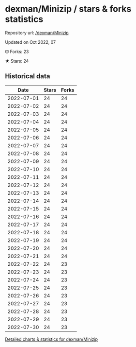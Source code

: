 # dexman/Minizip / stars & forks statistics

Repository url: [/dexman/Minizip](https://github.com/dexman/Minizip)

Updated on Oct 2022, 07

☋ Forks: 23

★ Stars: 24

## Historical data
| Date | Stars | Forks |
|------|-------|-------|
| 2022-07-01 | 24 | 24 | 
| 2022-07-02 | 24 | 24 | 
| 2022-07-03 | 24 | 24 | 
| 2022-07-04 | 24 | 24 | 
| 2022-07-05 | 24 | 24 | 
| 2022-07-06 | 24 | 24 | 
| 2022-07-07 | 24 | 24 | 
| 2022-07-08 | 24 | 24 | 
| 2022-07-09 | 24 | 24 | 
| 2022-07-10 | 24 | 24 | 
| 2022-07-11 | 24 | 24 | 
| 2022-07-12 | 24 | 24 | 
| 2022-07-13 | 24 | 24 | 
| 2022-07-14 | 24 | 24 | 
| 2022-07-15 | 24 | 24 | 
| 2022-07-16 | 24 | 24 | 
| 2022-07-17 | 24 | 24 | 
| 2022-07-18 | 24 | 24 | 
| 2022-07-19 | 24 | 24 | 
| 2022-07-20 | 24 | 24 | 
| 2022-07-21 | 24 | 24 | 
| 2022-07-22 | 24 | 23 | 
| 2022-07-23 | 24 | 23 | 
| 2022-07-24 | 24 | 23 | 
| 2022-07-25 | 24 | 23 | 
| 2022-07-26 | 24 | 23 | 
| 2022-07-27 | 24 | 23 | 
| 2022-07-28 | 24 | 23 | 
| 2022-07-29 | 24 | 23 | 
| 2022-07-30 | 24 | 23 | 


[Detailed charts & statistics for dexman/Minizip](https://reviewgithub.com/rep/dexman/Minizip)

